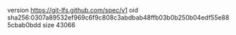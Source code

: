 version https://git-lfs.github.com/spec/v1
oid sha256:0307a89532ef969c6f9c808c3abdbab48ffb03b0b250b04edf55e885cbab0bdd
size 43066
